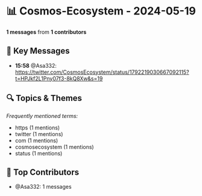 # 📊 Cosmos-Ecosystem - 2024-05-19
**1 messages** from **1 contributors**

## 💬 Key Messages
- **15:58** @Asa332: https://twitter.com/CosmosEcosystem/status/1792219030667092115?t=HPJkf2L1Pny07f3-8kQ8Xw&s=19

## 🔍 Topics & Themes
*Frequently mentioned terms:*
- https (1 mentions)
- twitter (1 mentions)
- com (1 mentions)
- cosmosecosystem (1 mentions)
- status (1 mentions)

## 👥 Top Contributors
- @Asa332: 1 messages
